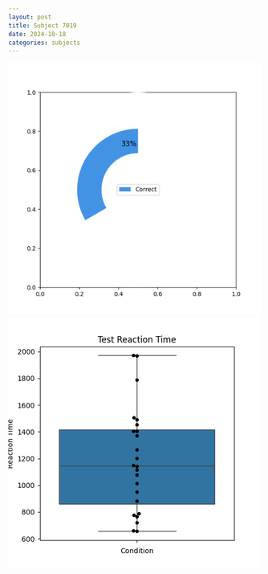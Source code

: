 ```yaml
---
layout: post
title: Subject 7019
date: 2024-10-18
categories: subjects
---
```


![](data/7019/run-15/7019_FN_acc_test.png)
![](data/7019/run-15/7019_FN_rt.png)

